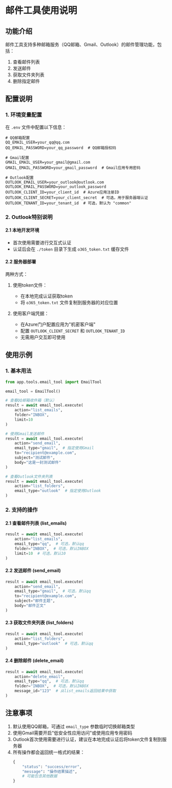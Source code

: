 # 邮件工具使用说明

## 功能介绍

邮件工具支持多种邮箱服务（QQ邮箱、Gmail、Outlook）的邮件管理功能，包括：
1. 查看邮件列表
2. 发送邮件
3. 获取文件夹列表
4. 删除指定邮件

## 配置说明

### 1. 环境变量配置
在 `.env` 文件中配置以下信息：

```env
# QQ邮箱配置
QQ_EMAIL_USER=your_qq@qq.com
QQ_EMAIL_PASSWORD=your_qq_password  # QQ邮箱授权码

# Gmail配置
GMAIL_EMAIL_USER=your_gmail@gmail.com
GMAIL_EMAIL_PASSWORD=your_gmail_password  # Gmail应用专用密码

# Outlook配置
OUTLOOK_EMAIL_USER=your_outlook@outlook.com
OUTLOOK_EMAIL_PASSWORD=your_outlook_password
OUTLOOK_CLIENT_ID=your_client_id  # Azure应用注册ID
OUTLOOK_CLIENT_SECRET=your_client_secret  # 可选，用于服务器端认证
OUTLOOK_TENANT_ID=your_tenant_id  # 可选，默认为 "common"
```

### 2. Outlook特别说明

#### 2.1 本地开发环境
- 首次使用需要进行交互式认证
- 认证后会在 `./token` 目录下生成 `o365_token.txt` 缓存文件

#### 2.2 服务器部署
两种方式：

1. 使用token文件：
   - 在本地完成认证获取token
   - 将 `o365_token.txt` 文件复制到服务器的对应位置

2. 使用客户端凭据：
   - 在Azure门户配置应用为"机密客户端"
   - 配置 `OUTLOOK_CLIENT_SECRET` 和 `OUTLOOK_TENANT_ID`
   - 无需用户交互即可使用

## 使用示例

### 1. 基本用法

```python
from app.tools.email_tool import EmailTool

email_tool = EmailTool()

# 查看QQ邮箱收件箱（默认）
result = await email_tool.execute(
    action="list_emails",
    folder="INBOX",
    limit=10
)

# 使用Gmail发送邮件
result = await email_tool.execute(
    action="send_email",
    email_type="gmail",  # 指定使用Gmail
    to="recipient@example.com",
    subject="测试邮件",
    body="这是一封测试邮件"
)

# 查看Outlook文件夹列表
result = await email_tool.execute(
    action="list_folders",
    email_type="outlook"  # 指定使用Outlook
)
```

### 2. 支持的操作

#### 2.1 查看邮件列表 (list_emails)
```python
result = await email_tool.execute(
    action="list_emails",
    email_type="qq",  # 可选，默认qq
    folder="INBOX",  # 可选，默认INBOX
    limit=10  # 可选，默认10
)
```

#### 2.2 发送邮件 (send_email)
```python
result = await email_tool.execute(
    action="send_email",
    email_type="gmail",  # 可选，默认qq
    to="recipient@example.com",
    subject="邮件主题",
    body="邮件正文"
)
```

#### 2.3 获取文件夹列表 (list_folders)
```python
result = await email_tool.execute(
    action="list_folders",
    email_type="outlook"  # 可选，默认qq
)
```

#### 2.4 删除邮件 (delete_email)
```python
result = await email_tool.execute(
    action="delete_email",
    email_type="qq",  # 可选，默认qq
    folder="INBOX",  # 可选，默认INBOX
    message_id="123"  # 从list_emails返回结果中获取
)
```

## 注意事项

1. 默认使用QQ邮箱，可通过 `email_type` 参数临时切换邮箱类型
2. 使用Gmail需要开启"低安全性应用访问"或使用应用专用密码
3. Outlook首次使用需要进行认证，建议在本地完成认证后将token文件复制到服务器
4. 所有操作都会返回统一格式的结果：
   ```python
   {
       "status": "success/error",
       "message": "操作结果描述",
       # 可能包含其他数据
   }
   ``` 